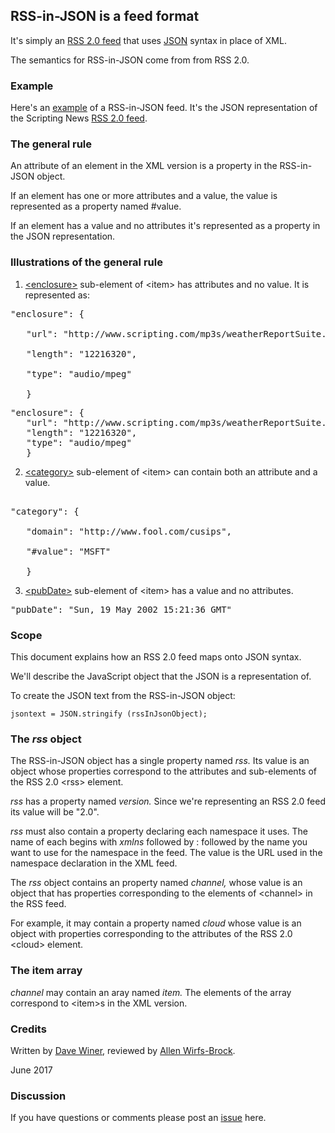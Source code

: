 ## RSS-in-JSON is a feed format

It's simply an <a href="https://cyber.harvard.edu/rss/rss.html">RSS 2.0 feed</a> that uses <a href="https://www.ecma-international.org/publications/files/ECMA-ST/ECMA-404.pdf">JSON</a> syntax in place of XML.

The semantics for RSS-in-JSON come from from RSS 2.0.

### Example

Here's an <a href="http://scripting.com/rss.json">example</a> of a RSS-in-JSON feed. It's the JSON representation of the Scripting News <a href="http://scripting.com/rss.xml">RSS 2.0 feed</a>. 

### The general rule

An attribute of an element in the XML version is a property in the RSS-in-JSON object.

If an element has one or more attributes and a value, the value is represented as a property named #value.

If an element has a value and no attributes it's represented as a property in the JSON representation. 

### Illustrations of the general rule

1. <a href="https://cyber.harvard.edu/rss/rss.html#ltenclosuregtSubelementOfLtitemgt">&lt;enclosure></a> sub-element of &lt;item> has attributes and no value. It is represented as:

<pre>"enclosure": {

   "url": "http://www.scripting.com/mp3s/weatherReportSuite.mp3",

   "length": "12216320",

   "type": "audio/mpeg"

   }</pre>

<pre>"enclosure": {
   "url": "http://www.scripting.com/mp3s/weatherReportSuite.mp3",
   "length": "12216320",
   "type": "audio/mpeg"
   }
</pre>

2. <a href="https://cyber.harvard.edu/rss/rss.html#ltcategorygtSubelementOfLtitemgt">&lt;category></a> sub-element of &lt;item> can contain both an attribute and a value.

<pre>

"category": {

   "domain": "http://www.fool.com/cusips",

   "#value": "MSFT"

   }</pre>

3. <a href="https://cyber.harvard.edu/rss/rss.html#ltpubdategtSubelementOfLtitemgt">&lt;pubDate></a> sub-element of &lt;item> has a value and no attributes. 

<pre>"pubDate": "Sun, 19 May 2002 15:21:36 GMT"</pre>

### Scope

This document explains how an RSS 2.0 feed maps onto JSON syntax.

We'll describe the JavaScript object that the JSON is a representation of. 

To create the JSON text from the RSS-in-JSON object:

<code>jsontext = JSON.stringify (rssInJsonObject);</code>

### The <i>rss</i> object

The RSS-in-JSON object has a single property named <i>rss.</i> Its value is an object whose properties correspond to the attributes and sub-elements of the RSS 2.0  &lt;rss> element.

<i>rss</i> has a property named <i>version.</i> Since we're representing an RSS 2.0 feed its value will be "2.0".

<i>rss</i> must also contain a property declaring each namespace it uses. The name of each begins with <i>xmlns</i> followed by : followed by the name you want to use for the namespace in the feed. The value is the URL used in the namespace declaration in the XML feed. 

The <i>rss</i> object contains an property named <i>channel,</i> whose value is an object that has properties corresponding to the elements of &lt;channel> in the RSS feed.

For example, it may contain a property named <i>cloud</i> whose value is an object with properties corresponding to the attributes of the RSS 2.0 &lt;cloud> element.

### The item array

<i>channel</i> may contain an aray named <i>item.</i> The elements of the array correspond to &lt;item>s in the XML version. 

### Credits

Written by <a href="http://davewiner.com/">Dave Winer</a>, reviewed by <a href="http://www.wirfs-brock.com/allen/about">Allen Wirfs-Brock</a>.

June 2017

### Discussion

If you have questions or comments please post an <a href="https://github.com/scripting/Scripting-News/issues">issue</a> here. 

